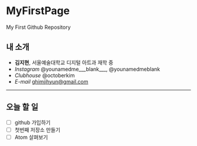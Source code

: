# MyFirstPage
My First Github Repository

## 내 소개
 * **김지현**, 서울예술대학교 디지털 아트과 재학 중
 * *Instagram* @younamedme___blank___, @younamedmeblank
 * *Clubhouse* @octoberkim
 * *E-mail* ghimjihyun@gmail.com
-----

## 오늘 할 일
  - [ ] github 가입하기
  - [ ] 첫번째 저장소 만들기
  - [ ] Atom 살펴보기
